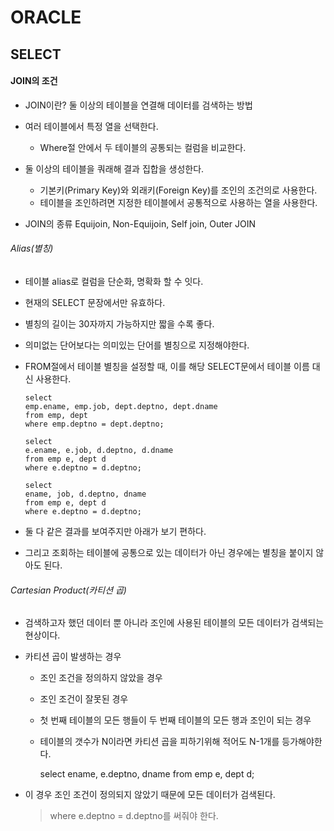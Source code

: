 # ORACLE


## SELECT

#### JOIN의 조건

- JOIN이란? 둘 이상의 테이블을 연결해 데이터를 검색하는 방법

- 여러 테이블에서 특정 열을 선택한다.
  - Where절 안에서 두 테이블의 공통되는 컬럼을 비교한다.

- 둘 이상의 테이블을 쿼래해 결과 집합을 생성한다.
  - 기본키(Primary Key)와 외래키(Foreign Key)를 조인의 조건의로 사용한다.
  - 테이블을 조인하려면 지정한 테이블에서 공통적으로 사용하는 열을 사용한다.


- JOIN의 종류 Equijoin, Non-Equijoin, Self join, Outer JOIN


###### Alias(별칭)

- 테이블 alias로 컬럼을 단순화, 명확화 할 수 잇다.
- 현재의 SELECT 문장에서만 유효하다.
- 별칭의 길이는 30자까지 가능하지만 짧을 수록 좋다.
- 의미없는 단어보다는 의미있는 단어를 별칭으로 지정해야한다.
- FROM절에서 테이블 별칭을 설정할 때, 이를 해당 SELECT문에서 테이블 이름 대신 사용한다.

      select
      emp.ename, emp.job, dept.deptno, dept.dname
      from emp, dept
      where emp.deptno = dept.deptno;

      select
      e.ename, e.job, d.deptno, d.dname
      from emp e, dept d
      where e.deptno = d.deptno;

      select
      ename, job, d.deptno, dname
      from emp e, dept d
      where e.deptno = d.deptno;

- 둘 다 같은 결과를 보여주지만 아래가 보기 편하다.
- 그리고 조회하는 테이블에 공통으로 있는 데이터가 아닌 경우에는 별칭을 붙이지 않아도 된다.


###### Cartesian Product(카티션 곱)

- 검색하고자 했던 데이터 뿐 아니라 조인에 사용된 테이블의 모든 데이터가 검색되는 현상이다.

- 카티션 곱이 발생하는 경우
  - 조인 조건을 정의하지 않았을 경우
  - 조인 조건이 잘못된 경우
  - 첫 번째 테이블의 모든 행들이 두 번째 테이블의 모든 행과 조인이 되는 경우
  - 테이블의 갯수가 N이라면 카티션 곱을 피하기위해 적어도 N-1개를 등가해야한다.

      select
      ename, e.deptno, dname
      from emp e, dept d;

- 이 경우 조인 조건이 정의되지 않았기 때문에 모든 데이터가 검색된다.
  > where e.deptno = d.deptno를 써줘야 한다.
